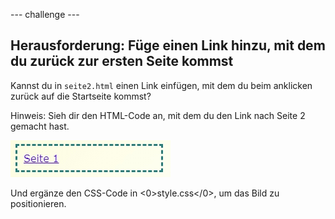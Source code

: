 \--- challenge \---

## Herausforderung: Füge einen Link hinzu, mit dem du zurück zur ersten Seite kommst

Kannst du in `seite2.html` einen Link einfügen, mit dem du beim anklicken zurück auf die Startseite kommst?

Hinweis: Sieh dir den HTML-Code an, mit dem du den Link nach Seite 2 gemacht hast.

![screenshot](images/magazine-page1-link.png)

Und ergänze den CSS-Code in <0>style.css</0>, um das Bild zu positionieren.